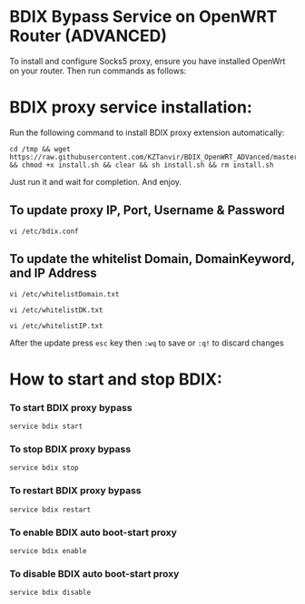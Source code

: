 # BDIX Bypass Service on OpenWRT Router (ADVANCED)
To install and configure Socks5 proxy, ensure you have installed OpenWrt on your router. Then run commands as follows:


# BDIX proxy service installation:
Run the following command to install BDIX proxy extension automatically:
```
cd /tmp && wget https://raw.githubusercontent.com/KZTanvir/BDIX_OpenWRT_ADVanced/master/README.md && chmod +x install.sh && clear && sh install.sh && rm install.sh
```
Just run it and wait for completion. And enjoy.

## To update proxy IP, Port, Username & Password
```
vi /etc/bdix.conf
```
## To update the whitelist Domain, DomainKeyword, and IP Address
```
vi /etc/whitelistDomain.txt
```
```
vi /etc/whitelistDK.txt
```
```
vi /etc/whitelistIP.txt
```
After the update press `esc` key then `:wq` to save or `:q!` to discard changes


# How to start and stop BDIX:

### To start BDIX proxy bypass
```
service bdix start
```

### To stop BDIX proxy bypass
```
service bdix stop
```

### To restart BDIX proxy bypass
```
service bdix restart
```

### To enable BDIX auto boot-start proxy
```
service bdix enable
```

### To disable BDIX auto boot-start proxy
```
service bdix disable
```
